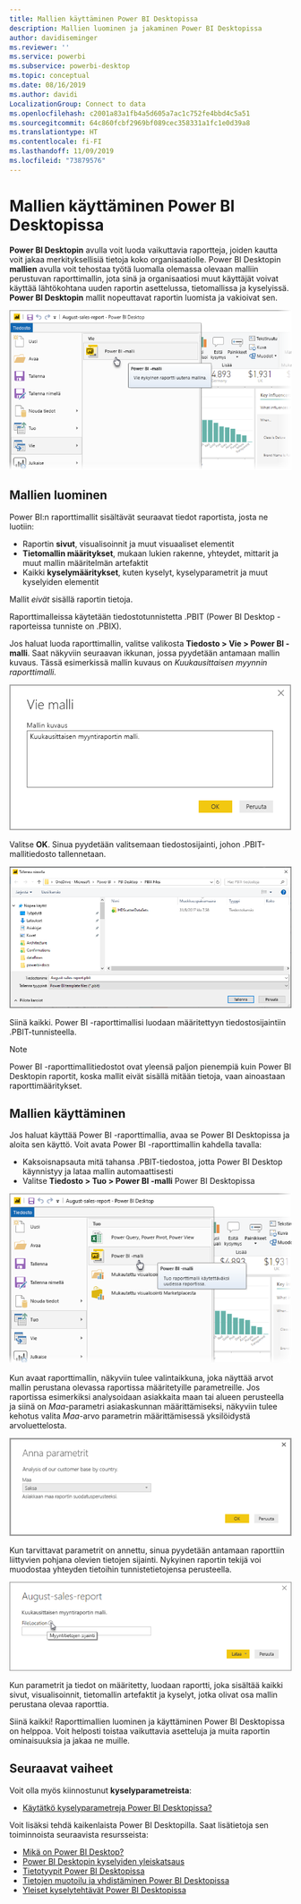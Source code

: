 ```yaml
---
title: Mallien käyttäminen Power BI Desktopissa
description: Mallien luominen ja jakaminen Power BI Desktopissa
author: davidiseminger
ms.reviewer: ''
ms.service: powerbi
ms.subservice: powerbi-desktop
ms.topic: conceptual
ms.date: 08/16/2019
ms.author: davidi
LocalizationGroup: Connect to data
ms.openlocfilehash: c2001a83a1fb4a5d605a7ac1c752fe4bbd4c5a51
ms.sourcegitcommit: 64c860fcbf2969bf089cec358331a1fc1e0d39a8
ms.translationtype: HT
ms.contentlocale: fi-FI
ms.lasthandoff: 11/09/2019
ms.locfileid: "73879576"
---
```

# <a name="using-templates-in-power-bi-desktop"></a>Mallien käyttäminen Power BI Desktopissa

**Power BI Desktopin** avulla voit luoda vaikuttavia raportteja, joiden kautta voit jakaa merkityksellisiä tietoja koko organisaatiolle. Power BI Desktopin **mallien** avulla voit tehostaa työtä luomalla olemassa olevaan malliin perustuvan raporttimallin, jota sinä ja organisaatiosi muut käyttäjät voivat käyttää lähtökohtana uuden raportin asettelussa, tietomallissa ja kyselyissä. **Power BI Desktopin** mallit nopeuttavat raportin luomista ja vakioivat sen.

![Raportin vieminen mallina](media/desktop-templates/desktop-templates-01.png)

## <a name="creating-templates"></a>Mallien luominen

Power BI:n raporttimallit sisältävät seuraavat tiedot raportista, josta ne luotiin:

* Raportin **sivut**, visualisoinnit ja muut visuaaliset elementit
* **Tietomallin määritykset**, mukaan lukien rakenne, yhteydet, mittarit ja muut mallin määritelmän artefaktit
* Kaikki **kyselymääritykset**, kuten kyselyt, kyselyparametrit ja muut kyselyiden elementit

Mallit *eivät* sisällä raportin tietoja. 

Raporttimalleissa käytetään tiedostotunnistetta .PBIT (Power BI Desktop -raporteissa tunniste on .PBIX). 

Jos haluat luoda raporttimallin, valitse valikosta **Tiedosto > Vie > Power BI -malli**. Saat näkyviin seuraavan ikkunan, jossa pyydetään antamaan mallin kuvaus. Tässä esimerkissä mallin kuvaus on *Kuukausittaisen myynnin raporttimalli.*

![Vie malli -kuvausvalintaikkuna](media/desktop-templates/desktop-templates-02.png)

Valitse **OK**. Sinua pyydetään valitsemaan tiedostosijainti, johon .PBIT-mallitiedosto tallennetaan.

![Mallin sijainti](media/desktop-templates/desktop-templates-03.png)

Siinä kaikki. Power BI -raporttimallisi luodaan määritettyyn tiedostosijaintiin .PBIT-tunnisteella.

> [!NOTE]
> Power BI -raporttimallitiedostot ovat yleensä paljon pienempiä kuin Power BI Desktopin raportit, koska mallit eivät sisällä mitään tietoja, vaan ainoastaan raporttimääritykset. 

## <a name="using-templates"></a>Mallien käyttäminen

Jos haluat käyttää Power BI -raporttimallia, avaa se Power BI Desktopissa ja aloita sen käyttö. Voit avata Power BI -raporttimallin kahdella tavalla:

* Kaksoisnapsauta mitä tahansa .PBIT-tiedostoa, jotta Power BI Desktop käynnistyy ja lataa mallin automaattisesti
* Valitse **Tiedosto > Tuo > Power BI -malli** Power BI Desktopissa

![Mallin vieminen](media/desktop-templates/desktop-templates-04.png)

Kun avaat raporttimallin, näkyviin tulee valintaikkuna, joka näyttää arvot mallin perustana olevassa raportissa määritetyille parametreille. Jos raportissa esimerkiksi analysoidaan asiakkaita maan tai alueen perusteella ja siinä on *Maa*-parametri asiakaskunnan määrittämiseksi, näkyviin tulee kehotus valita *Maa*-arvo parametrin määrittämisessä yksilöidystä arvoluettelosta. 

![Mallin parametrien määrittäminen](media/desktop-templates/desktop-templates-05a.png)

Kun tarvittavat parametrit on annettu, sinua pyydetään antamaan raporttiin liittyvien pohjana olevien tietojen sijainti. Nykyinen raportin tekijä voi muodostaa yhteyden tietoihin tunnistetietojensa perusteella.

![Mallin tietojen sijainnin määrittäminen](media/desktop-templates/desktop-templates-05.png)

Kun parametrit ja tiedot on määritetty, luodaan raportti, joka sisältää kaikki sivut, visualisoinnit, tietomallin artefaktit ja kyselyt, jotka olivat osa mallin perustana olevaa raporttia. 

Siinä kaikki! Raporttimallien luominen ja käyttäminen Power BI Desktopissa on helppoa. Voit helposti toistaa vaikuttavia asetteluja ja muita raportin ominaisuuksia ja jakaa ne muille.

## <a name="next-steps"></a>Seuraavat vaiheet
Voit olla myös kiinnostunut **kyselyparametreista**:
* [Käytätkö kyselyparametreja Power BI Desktopissa?](https://docs.microsoft.com/power-query/power-query-query-parameters)

Voit lisäksi tehdä kaikenlaista Power BI Desktopilla. Saat lisätietoja sen toiminnoista seuraavista resursseista:

* [Mikä on Power BI Desktop?](desktop-what-is-desktop.md)
* [Power BI Desktopin kyselyiden yleiskatsaus](desktop-query-overview.md)
* [Tietotyypit Power BI Desktopissa](desktop-data-types.md)
* [Tietojen muotoilu ja yhdistäminen Power BI Desktopissa](desktop-shape-and-combine-data.md)
* [Yleiset kyselytehtävät Power BI Desktopissa](desktop-common-query-tasks.md)    
